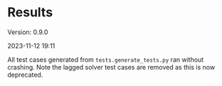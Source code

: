 # Results #

Version: 0.9.0

2023-11-12 19:11

All test cases generated from `tests.generate_tests.py` ran without crashing.
Note the lagged solver test cases are removed as this is now deprecated.
